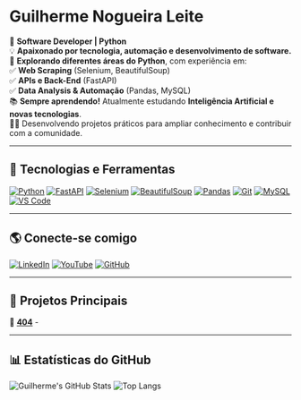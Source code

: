# Guilherme Nogueira Leite

🎯 **Software Developer | Python**  
💡 **Apaixonado por tecnologia, automação e desenvolvimento de software.**  
🔎 **Explorando diferentes áreas do Python**, com experiência em:  
✅ **Web Scraping** (Selenium, BeautifulSoup)  
✅ **APIs e Back-End** (FastAPI)  
✅ **Data Analysis & Automação** (Pandas, MySQL)  
📚 **Sempre aprendendo!** Atualmente estudando **Inteligência Artificial e novas tecnologias**.  
👨‍💻 Desenvolvendo projetos práticos para ampliar conhecimento e contribuir com a comunidade.  

---

## 🚀 Tecnologias e Ferramentas
[![Python](https://img.shields.io/badge/Python-3776AB?style=for-the-badge&logo=python&logoColor=white)](https://www.python.org/)
[![FastAPI](https://img.shields.io/badge/FastAPI-009688?style=for-the-badge&logo=fastapi&logoColor=white)](https://fastapi.tiangolo.com/)
[![Selenium](https://img.shields.io/badge/Selenium-43B02A?style=for-the-badge&logo=selenium&logoColor=white)](https://www.selenium.dev/)
[![BeautifulSoup](https://img.shields.io/badge/BeautifulSoup-4B8BBE?style=for-the-badge&logo=python&logoColor=white)](https://www.crummy.com/software/BeautifulSoup/)
[![Pandas](https://img.shields.io/badge/Pandas-150458?style=for-the-badge&logo=pandas&logoColor=white)](https://pandas.pydata.org/)
[![Git](https://img.shields.io/badge/Git-F05032?style=for-the-badge&logo=git&logoColor=white)](https://git-scm.com/)
[![MySQL](https://img.shields.io/badge/MySQL-4479A1?style=for-the-badge&logo=mysql&logoColor=white)](https://www.mysql.com/)
[![VS Code](https://img.shields.io/badge/VS%20Code-007ACC?style=for-the-badge&logo=visual-studio-code&logoColor=white)](https://code.visualstudio.com/)

---

## 🌎 Conecte-se comigo
[![LinkedIn](https://img.shields.io/badge/LinkedIn-0A66C2?style=for-the-badge&logo=linkedin&logoColor=white)](https://www.linkedin.com/in/guilherme-nogueira-leite-05455b1ab)
[![YouTube](https://img.shields.io/badge/YouTube-FF0000?style=for-the-badge&logo=youtube&logoColor=white)](https://www.youtube.com/@guilhermenogzs)
[![GitHub](https://img.shields.io/badge/GitHub-181717?style=for-the-badge&logo=github&logoColor=white)](https://github.com/guilhermenogs)

---

## 📌 Projetos Principais
🔹 [**404**]() - 

---

## 📊 Estatísticas do GitHub
![Guilherme's GitHub Stats](https://github-readme-stats.vercel.app/api?username=guilhermenogs&show_icons=true&theme=dark&count_private=true)
![Top Langs](https://github-readme-stats.vercel.app/api/top-langs/?username=guilhermenogs&layout=compact&theme=dark)
